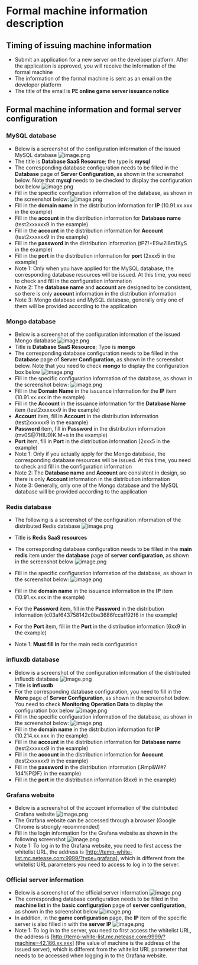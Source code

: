 # Formal machine information description 
## Timing of issuing machine information 
* Submit an application for a new server on the developer platform. After the application is approved, you will receive the information of the formal machine 
* The information of the formal machine is sent as an email on the developer platform 
* The title of the email is **PE online game server issuance notice** 

## Formal machine information and formal server configuration 
### MySQL database 
* Below is a screenshot of the configuration information of the issued MySQL database 
![image.png](./images/database003.png) 
* The title is **Database SaaS Resource**; the type is **mysql** 
* The corresponding database configuration needs to be filled in the **Database** page of **Server Configuration**, as shown in the screenshot below. Note that **mysql** needs to be checked to display the configuration box below 
![image.png](./images/database004.png) 
* Fill in the specific configuration information of the database, as shown in the screenshot below: 
![image.png](./images/database005.png) 
* Fill in the **domain name** in the distribution information for **IP** (10.91.xx.xxx in the example) 
* Fill in the **account** in the distribution information for **Database name** (test2xxxxxx9 in the example) 
* Fill in the **account** in the distribution information for **Account** (test2xxxxxx9 in the example) 
* Fill in the **password** in the distribution information (tPZ!+E9w2l8m1XyS in the example) 
* Fill in the **port** in the distribution information for **port** (2xxx5 in the example) 
* Note 1: Only when you have applied for the MySQL database, the corresponding database resources will be issued. At this time, you need to check and fill in the configuration information 
* Note 2: The **database name** and **account** are designed to be consistent, so there is only **account** information in the distribution information 
* Note 3: Mongo database and MySQL database, generally only one of them will be provided according to the application 

### Mongo database 
* Below is a screenshot of the configuration information of the issued Mongo database 
![image.png](./images/database001.png) 
* Title is **Database SaaS Resource**; Type is **mongo** 
* The corresponding database configuration needs to be filled in the **Database** page of **Server Configuration**, as shown in the screenshot below. Note that you need to check **mongo** to display the configuration box below 
![image.png](./images/database002.png) 
* Fill in the specific configuration information of the database, as shown in the screenshot below: 
![image.png](./images/database006.png) 
* Fill in the **Domain Name** in the issuance information for the **IP** item (10.91.xx.xxx in the example) 
* Fill in the **Account** in the issuance information for the **Database Name** item (test2xxxxxx9 in the example) 
* **Account** item, fill in **Account** in the distribution information (test2xxxxxx9 in the example) 
* **Password** item, fill in **Password** in the distribution information (mv0S@7HlU9)K.M+s in the example) 
* **Port** item, fill in **Port** in the distribution information (2xxx5 in the example) 
* Note 1: Only if you actually apply for the Mongo database, the corresponding database resources will be issued. At this time, you need to check and fill in the configuration information 
* Note 2: The **Database name** and **Account** are consistent in design, so there is only **Account** information in the distribution information 
* Note 3: Generally, only one of the Mongo database and the MySQL database will be provided according to the application 

### Redis database 
* The following is a screenshot of the configuration information of the distributed Redis database 
![image.png](./images/database007.png) 
* Title is **Redis SaaS resources** 
* The corresponding database configuration needs to be filled in the **main redis** item under the **database** page of **server configuration**, as shown in the screenshot below 
![image.png](./images/database008.png) 
* Fill in the specific configuration information of the database, as shown in the screenshot below: 
![image.png](./images/database009.png) 
* Fill in the **domain name** in the issuance information in the **IP** item (10.91.xx.xxx in the example)

* For the **Password** item, fill in the **Password** in the distribution information (c03af643758142c0be3686fccaff92f6 in the example) 
* For the **Port** item, fill in the **Port** in the distribution information (6xx9 in the example) 
* Note 1: **Must fill in** for the main redis configuration 

### influxdb database 
* Below is a screenshot of the configuration information of the distributed influxdb database 
![image.png](./images/database010.png) 
* Title is **influxdb** 
* For the corresponding database configuration, you need to fill in the **More** page of **Server Configuration**, as shown in the screenshot below. You need to check **Monitoring Operation Data** to display the configuration box below 
![image.png](./images/database011.png) 
* Fill in the specific configuration information of the database, as shown in the screenshot below: 
![image.png](./images/database012.png) 
* Fill in the **domain name** in the distribution information for **IP** (10.214.xx.xxx in the example) 
* Fill in the **account** in the distribution information for **Database name** (test2xxxxxx9 in the example) 
* Fill in the **account** in the distribution information for **Account** (test2xxxxxx9 in the example) 
* Fill in the **password** in the distribution information (.Rmp&W#?1d4%P@F} in the example) 
* Fill in the **port** in the distribution information (8xx6 in the example) 

### Grafana website 
* Below is a screenshot of the account information of the distributed Grafana website 
![image.png](./images/database013.png) 
* The Grafana website can be accessed through a browser (Google Chrome is strongly recommended) 
* Fill in the login information for the Grafana website as shown in the following screenshot 
![image.png](./images/database014.png) 
* Note 1: To log in to the Grafana website, you need to first access the whitelist URL, the address is [http://temp-white-list.mc.netease.com:9999/?type=grafana], which is different from the whitelist URL parameters you need to access to log in to the server. 

### Official server information 
* Below is a screenshot of the official server information 
![image.png](./images/database015.png) 
* The corresponding database configuration needs to be filled in the **machine list** in the **basic configuration** page of **server configuration**, as shown in the screenshot below 
![image.png](./images/database016.png) 
* In addition, in the **game configuration** page, the **IP** item of the specific server is also filled in with the **server IP** 
![image.png](./images/database017.png) 
* Note 1: To log in to the server, you need to first access the whitelist URL, the address is [http://temp-white-list.mc.netease.com:9999/?machine=42.186.xx.xxx] (the value of machine is the address of the issued server), which is different from the whitelist URL parameter that needs to be accessed when logging in to the Grafana website.